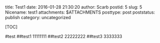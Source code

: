 title: Test1
date: 2016-01-28 21:30:20
author: Scarb
postid: 5
slug: 5
Nicename: test1
attachments: $ATTACHMENTS
posttype: post
poststatus: publish
category: uncategorized

[TOC]

#test
##test1
11111111
##test2
22222222
##test3
3333333